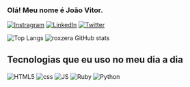 ### Olá! Meu nome é João Vitor.

[![Instragram](https://img.shields.io/badge/Instagram-E4405F?style=for-the-badge&logo=instagram&logoColor=white)](https://www.instagram.com/joao_iotti/)
[![LinkedIn](https://img.shields.io/badge/LinkedIn-0077B5?style=for-the-badge&logo=linkedin&logoColor=white)](https://www.linkedin.com/in/joaovitoriotti/)
[![Twitter](https://img.shields.io/badge/Twitter-1DA1F2?style=for-the-badge&logo=twitter&logoColor=white)](https://www.linkedin.com/in/joaovitoriotti/)

![Top Langs](https://github-readme-stats.vercel.app/api/top-langs/?username=roxzera&size_weight=0.2&count_weight=0.2&theme=merko)
![roxzera GitHub stats](https://github-readme-stats.vercel.app/api?username=roxzera&show_icons=true&theme=merko)

## Tecnologias que eu uso no meu dia a dia

<div style="display: inline_block">
    <img align="center" alt="HTML5" src="https://img.shields.io/badge/HTML5-E34F26?style=for-the-badge&logo=html5&logoColor=white"/>
    <img align="center" alt="css" src="https://img.shields.io/badge/CSS3-1572B6?style=for-the-badge&logo=css3&logoColor=white"/>
    <img align="center" alt="JS" src="https://img.shields.io/badge/JavaScript-323330?style=for-the-badge&logo=javascript&logoColor=F7DF1E"/>
    <img align="center" alt="Ruby" src="https://img.shields.io/badge/Ruby-CC342D?style=for-the-badge&logo=ruby&logoColor=white"/>
    <img align="center" alt="Python" src="https://img.shields.io/badge/Python-14354C?style=for-the-badge&logo=python&logoColor=white"/>
    
</br>
